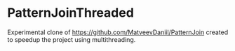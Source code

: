 # PatternJoinThreaded
Experimental clone of https://github.com/MatveevDaniil/PatternJoin created to speedup the project using multithreading.

